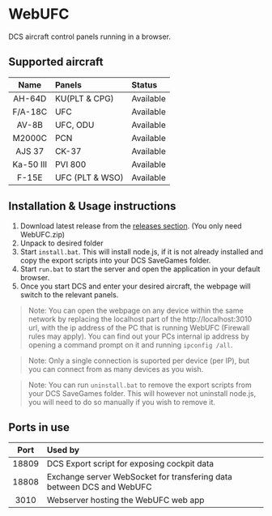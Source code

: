 # WebUFC

DCS aircraft control panels running in a browser.

## Supported aircraft

|Name|Panels|Status|
|:---:|:---|:---|
|AH-64D|KU(PLT & CPG)|Available|
|F/A-18C|UFC|Available|
|AV-8B|UFC, ODU|Available|
|M2000C|PCN|Available|
|AJS 37|CK-37|Available|
|Ka-50 III|PVI 800|Available|
|F-15E|UFC (PLT & WSO)|Available|

## Installation & Usage instructions

1. Download latest release from the [releases section](https://github.com/Dzsek/WebUFC/releases). (You only need WebUFC.zip)
2. Unpack to desired folder
3. Start `install.bat`. This will install node.js, if it is not already installed and copy the export scripts into your DCS SaveGames folder.
4. Start `run.bat` to start the server and open the application in your default browser.
5. Once you start DCS and enter your desired aircraft, the webpage will switch to the relevant panels.

> Note: You can open the webpage on any device within the same network by replacing the localhost part of the http://localhost:3010 url, with the ip address of the PC that is running WebUFC (Firewall rules may apply). You can find out your PCs internal ip address by opening a command prompt on it and running `ipconfig /all`.

> Note: Only a single connection is suported per device (per IP), but you can connect from as many devices as you wish.

> Note: You can run `uninstall.bat` to remove the export scripts from your DCS SaveGames folder. This will however not uninstall node.js, you will need to do so manually if you wish to remove it.

## Ports in use

|Port|Used by|
|:--:|:---|
|18809|DCS Export script for exposing cockpit data|
|18808|Exchange server WebSocket for transfering data between DCS and WebUFC|
|3010|Webserver hosting the WebUFC web app|
